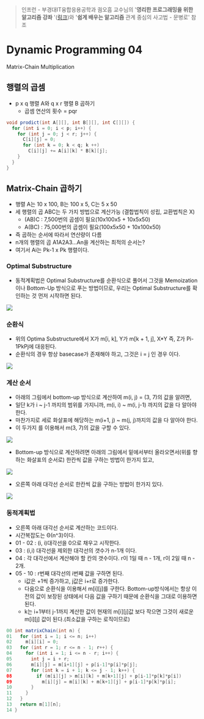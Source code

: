 > 인프런 - 부경대IT융합응용공학과 궘오흠 교수님의 '**영리한 프로그래밍을 위한 알고리즘 강좌** '([링크](https://www.inflearn.com/course/%EC%95%8C%EA%B3%A0%EB%A6%AC%EC%A6%98-%EA%B0%95%EC%A2%8C/))와 '**쉽게 배우는 알고리즘** 관계 중심의 사고법 - 문병로' 참조

# Dynamic Programming 04

Matrix-Chain Multiplication

## 행렬의 곱셈

* p x q 행렬 A와 q x r 행렬 B 곱하기
  * 곱셈 연산의 횟수 = pqr

```java
void prodict(int A[][], int B[][], int C[][]) {
  for (int i = 0; i < p; i++) {
    for (int j = 0; j < r; j++) {
      C[i][j] = 0;
      for (int k = 0; k < q; k ++)
        C[i][j] += A[i][k] * B[k][j];
    }      
  }
}
```

## Matrix-Chain 곱하기

* 행렬 A는 10 x 100, B는 100 x 5, C는 5 x 50
* 세 행렬의 곱 ABC는 두 가지 방법으로 계산가능 (결합법칙이 성립, 교환법칙은 X)
  * (AB)C : 7,500번의 곱셈이 필요(10x100x5 + 10x5x50)
  * A(BC) : 75,000번의 곱셈이 필요(100x5x50 + 10x100x50)
* 즉 곱하는 순서에 따라서 연산량이 다름
* n개의 행렬의 곱 A1A2A3...An을 계산하는 최적의 순서는?
* 여기서 Ai는 Pk-1 x Pk 행렬이다.

### Optimal Substructure

* 동적계획법은 Optimal Substructure를 순환식으로 풀어서  그것을 Memoization이나 Bottom-Up 방식으로 푸는 방법이므로, 우리는 Optimal Substructure를 확인하는 것 먼저 시작하면 된다.

![](https://github.com/namjunemy/TIL/blob/master/Algorithm/img/dp_13.png?raw=true)

### 순환식

* 위의 Optima Substructure에서 X가 m[i, k], Y가 m[k + 1, j], X*Y 즉, Z가 Pi-1PkPj에 대응된다.
* 순환식의 경우 항상 basecase가 존재해야 하고, 그것은 i = j 인 경우 이다.

![](https://github.com/namjunemy/TIL/blob/master/Algorithm/img/dp_14.png?raw=true)

### 계산 순서

* 아래의 그림에서 bottom-up 방식으로 계산하여 m(i, j) = (3, 7)의 값을 알려면,
* 일단 k가 i ~ j-1 까지의 범위를 가지니까, m(i, i) ~ m(i, j-1) 까지의 값을 다 알아야 한다.
* 마찬가지로 세로 화살표에 해당하는 m(i+1, j) ~ m(j, j)까지의 값을 다 알아야 한다.
* 이 두가지 를 이용해서 m(3, 7)의 값을 구할 수 있다.

![](https://github.com/namjunemy/TIL/blob/master/Algorithm/img/dp_15.png?raw=true)

- Bottom-up 방식으로 계산하려면 아래의 그림에서 밑에서부터 올라오면서(위를 향하는 화살표의 순서로) 한칸씩 값을 구하는 방법이 한가지 있고,

![](https://github.com/namjunemy/TIL/blob/master/Algorithm/img/dp_16.png?raw=true)

- 오른쪽 아래 대각선 순서로 한칸씩 값을 구하는 방법이 한가지 있다.

![](https://github.com/namjunemy/TIL/blob/master/Algorithm/img/dp_17.png?raw=true)

### 동적계획법

* 오른쪽 아래 대각선 순서로 계산하는 코드이다.
* 시간복잡도는 Θ(n^3)이다.
* 01 - 02 : (i, i)대각선을 0으로 채우고 시작한다.
* 03 : (i,i) 대각선을 제외한 대각선의 갯수가 n-1개 이다.
* 04 : 각 대각선에서 계산해야 할 칸의 갯수이다. r이 1일 때 n - 1개, r이 2일 때 n - 2개.
* 05 - 10 : r번째 대각선의 i번째 값을 구하면 된다.
  * i값은 +1씩 증가하고, j값은 i+r로 증가한다.
  * 다음으로 순환식을 이용해서 m\[i\]\[j\]를 구한다. Bottom-up방식에서는 항상 이전의 값이 보장된 상태에서 다음 값을 구하기 때문에 순환식을 그대로 이용하면 된다.
  * k는 i+1부터 j-1까지 계산한 값이 현재의 m\[i\]\[j\]값 보다 작으면 그것이 새로운 m\[i\]\[j\] 값이 된다.(최소값을 구하는 로직이므로)

```java
00 int matrixChain(int n) {
01   for (int i = 1; i <= n; i++)
02     m[i][i] = 0;
03   for (int r = 1; r <= n - 1; r++) {
04     for (int i = 1; i <= n - r; i++) {
05       int j = i + r;
06       m[i][j] = m[i+1][j] + p[i-1]*p[i]*p[j];
07       for (int k = i + 1; k <= j - 1; k++) {
08         if (m[i][j] > m[i][k] + m[k+1][j] + p[i-1]*p[k]*p[i])
09           m[i][j] = m[i][k] + m[k+1][j] + p[i-1]*p[k]*p[i];
10       }
11     }
12   }
13   return m[1][n];
14 }
```






